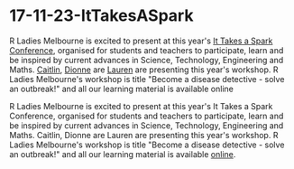 # 17-11-23-ItTakesASpark

R Ladies Melbourne is excited to present at this year's [It Takes a Spark Conference](https://spark-educonferences.com.au/), organised for students and teachers to participate, learn and be inspired by current advances in Science, Technology, Engineering and Maths. [Caitlin](https://github.com/BourkeCaitlin), [Dionne](https://github.com/dionnecargy) are [Lauren](https://github.com/lauren-smith-r) are presenting this year's workshop.
R Ladies Melbourne's workshop is title "Become a disease detective - solve an outbreak!" and all our learning material is available online

R Ladies Melbourne is excited to present at this year's It Takes a Spark Conference, organised for students and teachers to participate, learn and be inspired by current advances in Science, Technology, Engineering and Maths. Caitlin, Dionne are Lauren are presenting this year's workshop.
R Ladies Melbourne's workshop is title "Become a disease detective - solve an outbreak!" and all our learning material is available [online](https://bookdown.org/dionne_argy/Workshop/).

